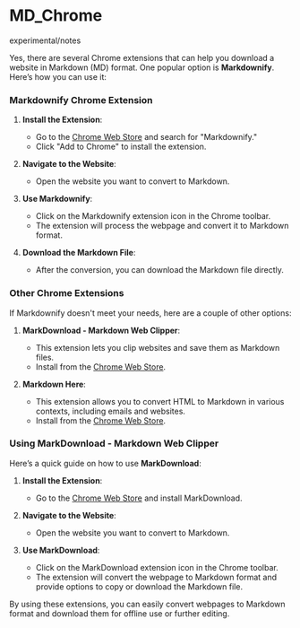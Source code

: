 # MD_Chrome
experimental/notes

Yes, there are several Chrome extensions that can help you download a website in Markdown (MD) format. One popular option is **Markdownify**. Here’s how you can use it:

### Markdownify Chrome Extension

1. **Install the Extension**:
    - Go to the [Chrome Web Store](https://chrome.google.com/webstore) and search for "Markdownify."
    - Click "Add to Chrome" to install the extension.

2. **Navigate to the Website**:
    - Open the website you want to convert to Markdown.

3. **Use Markdownify**:
    - Click on the Markdownify extension icon in the Chrome toolbar.
    - The extension will process the webpage and convert it to Markdown format.

4. **Download the Markdown File**:
    - After the conversion, you can download the Markdown file directly.

### Other Chrome Extensions

If Markdownify doesn't meet your needs, here are a couple of other options:

1. **MarkDownload - Markdown Web Clipper**:
    - This extension lets you clip websites and save them as Markdown files.
    - Install from the [Chrome Web Store](https://chrome.google.com/webstore/detail/markdownload-markdown-web/cannopkpdkpkpkhbmfholomojomgiblc).

2. **Markdown Here**:
    - This extension allows you to convert HTML to Markdown in various contexts, including emails and websites.
    - Install from the [Chrome Web Store](https://chrome.google.com/webstore/detail/markdown-here/elifhakcjgalahccnjkneoccemfahfoa).

### Using MarkDownload - Markdown Web Clipper

Here’s a quick guide on how to use **MarkDownload**:

1. **Install the Extension**:
    - Go to the [Chrome Web Store](https://chrome.google.com/webstore/detail/markdownload-markdown-web/cannopkpdkpkpkhbmfholomojomgiblc) and install MarkDownload.

2. **Navigate to the Website**:
    - Open the website you want to convert to Markdown.

3. **Use MarkDownload**:
    - Click on the MarkDownload extension icon in the Chrome toolbar.
    - The extension will convert the webpage to Markdown format and provide options to copy or download the Markdown file.

By using these extensions, you can easily convert webpages to Markdown format and download them for offline use or further editing.
